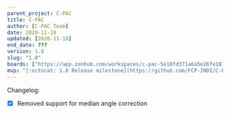 ```yaml
---
parent_project: C-PAC
title: C-PAC
author: [C-PAC Team]
date: 2020-11-18
updated: [2020-11-18]
end_date: ???
version: 1.8
slug: "1.8"
boards: ["https://app.zenhub.com/workspaces/c-pac-5e18fd371a6a5e26fe181e0f/board?repos=4733263,6067619,128152404,187101737,237050721,232425128"]
mvp: "[:octocat: 1.8 Release milestone](https://github.com/FCP-INDI/C-PAC/milestone/18)"
---
```


Changelog:

- [x] Removed support for median angle correction